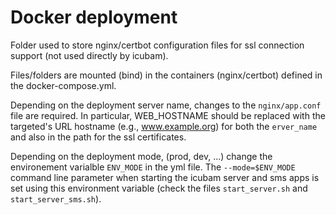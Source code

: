 # Docker deployment

Folder used to store nginx/certbot configuration files for ssl connection support (not used directly by icubam).

Files/folders are mounted (bind) in the containers (nginx/certbot) defined in the docker-compose.yml.

Depending on the deployment server name, changes to the `nginx/app.conf` file are required.
In particular, WEB_HOSTNAME should be replaced with the targeted's URL hostname (e.g., www.example.org)
for both the `erver_name` and also in the path for the ssl certificates.

Depending on the deployment mode, (prod, dev, ...) change the environement varialble `ENV_MODE` in the yml file. 
The `--mode=$ENV_MODE` command line parameter when starting the icubam server and sms apps is set using this environment 
variable (check the files `start_server.sh` and `start_server_sms.sh`).
 